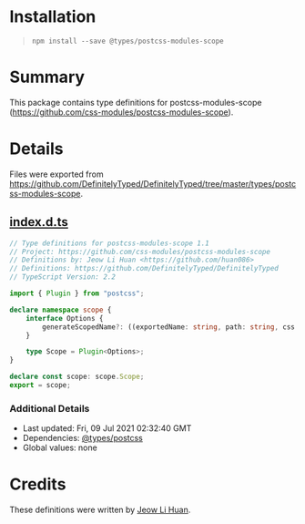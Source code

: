 # Installation
> `npm install --save @types/postcss-modules-scope`

# Summary
This package contains type definitions for postcss-modules-scope (https://github.com/css-modules/postcss-modules-scope).

# Details
Files were exported from https://github.com/DefinitelyTyped/DefinitelyTyped/tree/master/types/postcss-modules-scope.
## [index.d.ts](https://github.com/DefinitelyTyped/DefinitelyTyped/tree/master/types/postcss-modules-scope/index.d.ts)
````ts
// Type definitions for postcss-modules-scope 1.1
// Project: https://github.com/css-modules/postcss-modules-scope
// Definitions by: Jeow Li Huan <https://github.com/huan086>
// Definitions: https://github.com/DefinitelyTyped/DefinitelyTyped
// TypeScript Version: 2.2

import { Plugin } from "postcss";

declare namespace scope {
    interface Options {
        generateScopedName?: ((exportedName: string, path: string, css: string) => string) | undefined;
    }

    type Scope = Plugin<Options>;
}

declare const scope: scope.Scope;
export = scope;

````

### Additional Details
 * Last updated: Fri, 09 Jul 2021 02:32:40 GMT
 * Dependencies: [@types/postcss](https://npmjs.com/package/@types/postcss)
 * Global values: none

# Credits
These definitions were written by [Jeow Li Huan](https://github.com/huan086).

